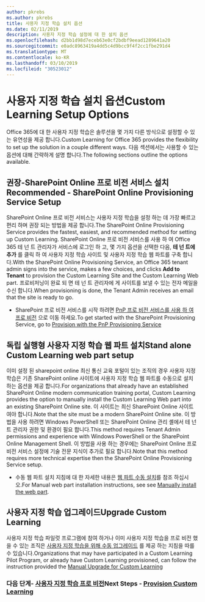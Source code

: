```yaml
---
author: pkrebs
ms.author: pkrebs
title: 사용자 지정 학습 설치 옵션
ms.date: 02/11/2019
description: 사용자 지정 학습 설정에 대 한 설치 옵션
ms.openlocfilehash: d2bb1d98d7eceb63e0cf2bdbf9eead1289641a20
ms.sourcegitcommit: e0adc8963419a4dd5c4d9bcc9f4f2cc1fbe291d4
ms.translationtype: MT
ms.contentlocale: ko-KR
ms.lasthandoff: 03/10/2019
ms.locfileid: "30523012"
---
```

# <a name="custom-learning-setup-options"></a><span data-ttu-id="86012-103">사용자 지정 학습 설치 옵션</span><span class="sxs-lookup"><span data-stu-id="86012-103">Custom Learning Setup Options</span></span>
<span data-ttu-id="86012-104">Office 365에 대 한 사용자 지정 학습은 솔루션을 몇 가지 다른 방식으로 설정할 수 있는 유연성을 제공 합니다.</span><span class="sxs-lookup"><span data-stu-id="86012-104">Custom Learning for Office 365 provides the flexibility to set up the solution in a couple different ways.</span></span> <span data-ttu-id="86012-105">다음 섹션에서는 사용할 수 있는 옵션에 대해 간략하게 설명 합니다.</span><span class="sxs-lookup"><span data-stu-id="86012-105">The following sections outline the options available.</span></span>

## <a name="recommended---sharepoint-online-provisioning-service-setup"></a><span data-ttu-id="86012-106">권장-SharePoint Online 프로 비전 서비스 설치</span><span class="sxs-lookup"><span data-stu-id="86012-106">Recommended - SharePoint Online Provisioning Service Setup</span></span> 
<span data-ttu-id="86012-107">SharePoint Online 프로 비전 서비스는 사용자 지정 학습을 설정 하는 데 가장 빠르고 편리 하며 권장 되는 방법을 제공 합니다.</span><span class="sxs-lookup"><span data-stu-id="86012-107">The SharePoint Online Provisioning Service provides the fastest, easiest, and recommended method for setting up Custom Learning.</span></span> <span data-ttu-id="86012-108">SharePoint Online 프로 비전 서비스를 사용 하 여 Office 365 테 넌 트 관리자가 서비스에 로그인 하 고, 몇 가지 옵션을 선택한 다음, **테 넌 트에 추가** 를 클릭 하 여 사용자 지정 학습 사이트 및 사용자 지정 학습 웹 파트를 구축 합니다.</span><span class="sxs-lookup"><span data-stu-id="86012-108">With the SharePoint Online Provisioning Service, an Office 365 tenant admin signs into the service, makes a few choices, and clicks **Add to Tenant** to provision the Custom Learning Site and the Custom Learning Web part.</span></span> <span data-ttu-id="86012-109">프로비저닝이 완료 되 면 테 넌 트 관리자에 게 사이트를 보낼 수 있는 전자 메일을 수신 합니다.</span><span class="sxs-lookup"><span data-stu-id="86012-109">When provisioning is done, the Tenant Admin receives an email that the site is ready to go.</span></span> 

- <span data-ttu-id="86012-110">SharePoint 프로 비전 서비스를 시작 하려면 [PnP 프로 비전 서비스를 사용 하 여 프로 비전](custom_provision.md) 으로 이동 하세요.</span><span class="sxs-lookup"><span data-stu-id="86012-110">To get started with the SharePoint Provisioning Service, go to [Provision with the PnP Provisioning Service](custom_provision.md)</span></span>   

## <a name="stand-alone-custom-learning-web-part-setup"></a><span data-ttu-id="86012-111">독립 실행형 사용자 지정 학습 웹 파트 설치</span><span class="sxs-lookup"><span data-stu-id="86012-111">Stand alone Custom Learning web part setup</span></span>
<span data-ttu-id="86012-112">이미 설정 된 sharepoint online 최신 통신 교육 포털이 있는 조직의 경우 사용자 지정 학습은 기존 SharePoint online 사이트에 사용자 지정 학습 웹 파트를 수동으로 설치 하는 옵션을 제공 합니다.</span><span class="sxs-lookup"><span data-stu-id="86012-112">For organizations that already have an established SharePoint Online modern communication training portal, Custom Learning provides the option to manually install the Custom Learning Web part into an existing SharePoint Online site.</span></span> <span data-ttu-id="86012-113">이 사이트는 최신 SharePoint Online 사이트 여야 합니다.</span><span class="sxs-lookup"><span data-stu-id="86012-113">Note that the site must be a modern SharePoint Online site.</span></span> <span data-ttu-id="86012-114">이 방법을 사용 하려면 Windows PowerShell 또는 SharePoint Online 관리 셸에서 테 넌 트 관리자 권한 및 환경이 필요 합니다.</span><span class="sxs-lookup"><span data-stu-id="86012-114">This method requires Tenant Admin permissions and experience with Windows PowerShell or the SharePoint Online Management Shell.</span></span> <span data-ttu-id="86012-115">이 방법을 사용 하는 경우에는 SharePoint Online 프로 비전 서비스 설정에 기술 전문 지식이 추가로 필요 합니다.</span><span class="sxs-lookup"><span data-stu-id="86012-115">Note that this method requires more technical expertise then the SharePoint Online Provisioning Service setup.</span></span>

- <span data-ttu-id="86012-116">수동 웹 파트 설치 지침에 대 한 자세한 내용은 [웹 파트 수동 설치](custom_manualsetup.md)를 참조 하십시오.</span><span class="sxs-lookup"><span data-stu-id="86012-116">For Manual web part installation instructions, see see [Manually install the web part](custom_manualsetup.md).</span></span> 

## <a name="upgrade-custom-learning"></a><span data-ttu-id="86012-117">사용자 지정 학습 업그레이드</span><span class="sxs-lookup"><span data-stu-id="86012-117">Upgrade Custom Learning</span></span>
<span data-ttu-id="86012-118">사용자 지정 학습 파일럿 프로그램에 참여 하거나 이미 사용자 지정 학습을 프로 비전 했을 수 있는 조직은 [사용자 지정 학습을 위해 수동 업그레이드](custom_upgrade.md) 를 제공 하는 지침을 따를 수 있습니다.</span><span class="sxs-lookup"><span data-stu-id="86012-118">Organizations that may have participated in a Custom Learning Pilot Program, or already have Custom Learning provisioned, can follow the instruction provided the [Manual Upgrade for Custom Learning](custom_upgrade.md)</span></span>    

### <a name="next-steps---provision-custom-learningcustomprovisionmd"></a><span data-ttu-id="86012-119">다음 단계- [사용자 지정 학습 프로 비전](custom_provision.md)</span><span class="sxs-lookup"><span data-stu-id="86012-119">Next Steps - [Provision Custom Learning](custom_provision.md)</span></span>
